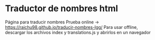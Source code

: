 # Traductor de nombres html
Página para traducir nombres
Prueba online -> https://raichu98.github.io/traducir-nombres-lgg/
Para usar offline, descargar los archivos index y translations.js y abrirlos en un navegador
